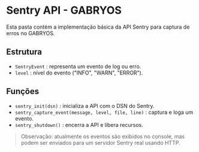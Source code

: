 # Sentry API - GABRYOS

Esta pasta contém a implementação básica da API Sentry para captura de erros no GABRYOS.

## Estrutura
- `SentryEvent` : representa um evento de log ou erro.
- `level` : nível do evento ("INFO", "WARN", "ERROR").

## Funções
- `sentry_init(dsn)` : inicializa a API com o DSN do Sentry.
- `sentry_capture_event(message, level, file, line)` : captura e loga um evento.
- `sentry_shutdown()` : encerra a API e libera recursos.

> Observação: atualmente os eventos são exibidos no console, mas podem ser enviados para um servidor Sentry real usando HTTP.
